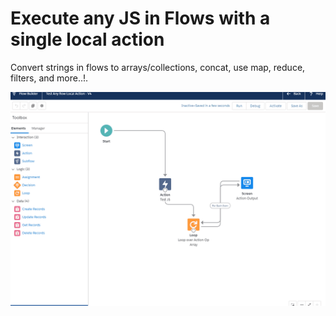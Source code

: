 # Execute any JS in Flows with a single local action

Convert strings in flows to arrays/collections, concat, use map, reduce, filters, and more..!.

![](media/flow-anyaction-2.gif)
